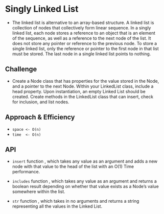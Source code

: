 # Singly Linked List

* The linked list is alternative to an array-based structure. A linked list is collection of nodes that collectively form linear sequence. In a singly linked list, each node stores a reference to an object that is an element of the sequence, as well as a reference to the next node of the list. It does not store any pointer or reference to the previous node. To store a single linked list, only the reference or pointer to the first node in that list must be stored. The last node in a single linked list points to nothing.

## Challenge

* Create a Node class that has properties for the value stored in the Node, and a pointer to the next Node. Within your LinkedList class, include a head property. Upon instantiation, an empty Linked List should be created. Create methods in the LinkedList class that can insert, check for inclusion, and list nodes.

## Approach & Efficiency

* `space <- O(n)`
* `time  <- O(n)`

## API

* `insert` function , which takes any value as an argument and adds a new node with that value to the head of the list with an O(1) Time performance.

* `includes` function , which takes any value as an argument and returns a boolean result depending on whether that value exists as a Node’s value somewhere within the list.

* `str` function , which takes in no arguments and returns a string representing all the values in the Linked List.
